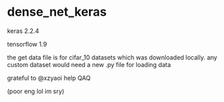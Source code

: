 # dense_net_keras
keras 2.2.4

tensorflow 1.9

the get data file is for cifar_10 datasets which was downloaded locally.  any custom dataset would need a new .py file for loading data

grateful to @xzyaoi help QAQ

(poor eng lol im sry)
